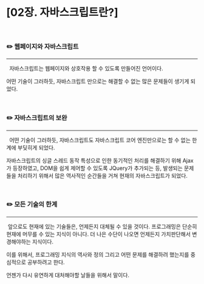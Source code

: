 # [02장. 자바스크립트란?]

</br>

### ✏️ 웹페이지와 자바스크립트

---

&nbsp; 자바스크립트는 웹페이지와 상호작용 할 수 있도록 만들어진 언어이다.

어떤 기술이 그러하듯, 자바스크립트 만으로는 해결할 수 없는 많은 문제들이 생기게 되었다.

</br>

### ✏️ 자바스크립트의 보완

---

&nbsp; 어떤 기술이 그러하듯, 자바스크립트도 자바스크립트 코어 엔진만으로는 할 수 없는 한계에 부딪히게 되었다.

자바스크립트의 싱글 스레드 동작 특성으로 인한 동기적인 처리를 해결하기 위해 Ajax가 등장하였고, DOM을 쉽게 제어할 수 있도록 JQuery가 추가되는 등, 발생되는 문제들을 처리하기 위해서 많은 역사적인 순간들을 거쳐 현재의 자바스크립트가 되었다.

</br>

### ✏️ 모든 기술의 한계

---

&nbsp;앞으로도 현재에 있는 기술들은, 언제든지 대체될 수 있을 것이다. 프로그래밍은 단순히 현재에 머무를 수 있는 지식이 아니다. 더 나은 수단이 나오면 언제든지 가치판단해서 변경해야하는 지식이다.

이를 위해서, 프로그래밍 지식의 역사와 정의 그리고 어떤 문제를 해결하려 했는지를 중심적으로 공부하려고 한다.

언젠가 다시 유연하게 대처해야할 날들을 위해서 말이다.
